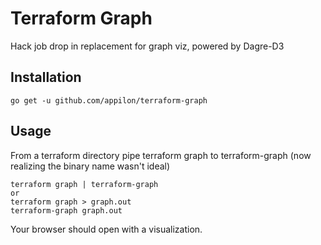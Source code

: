 # Terraform Graph

Hack job drop in replacement for graph viz, powered by Dagre-D3

## Installation
```
go get -u github.com/appilon/terraform-graph
```
## Usage
From a terraform directory pipe terraform graph to terraform-graph (now realizing the binary name wasn't ideal)
```
terraform graph | terraform-graph
or
terraform graph > graph.out
terraform-graph graph.out
```
Your browser should open with a visualization.
